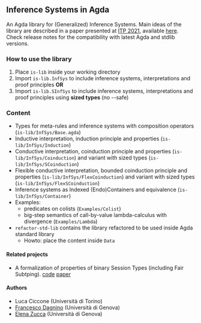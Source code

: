 ## Inference Systems in Agda 

An Agda library for (Generalized) Inference Systems.
Main ideas of the library are described in a paper presented at [ITP 2021](http://easyconferences.eu/itp2021/), available [here](https://drops.dagstuhl.de/opus/volltexte/2021/13908/). 
Check release notes for the compatibility with latest Agda and stdlib versions.

### How to use the library

1. Place ```is-lib``` inside your working directory
2. Import ```is-lib.InfSys``` to include inference systems, interpretations and proof principles
**OR**
3. Import ```is-lib.SInfSys``` to include inference systems, interpretations and proof principles using **sized types** (no --safe) 


### Content 

* Types for meta-rules and inference systems with composition operators (```is-lib/InfSys/Base.agda```) 
* Inductive interpretation, induction principle and properties (```is-lib/InfSys/Induction```) 
* Conductive interpretation, coinduction principle and properties (```is-lib/InfSys/Coinduction```) and variant with sized types (```is-lib/InfSys/SCoinduction```)
* Flexible conductive interpretation, bounded coinduction principle and properties (```is-lib/InfSys/FlexCoinduction```) and variant with sized types (```is-lib/InfSys/FlexSCoinduction```)
* Inference systems as Indexed (Endo)Containers and equivalence (```is-lib/InfSys/Container```)
* Examples: 
  * predicates on colists (```Examples/Colist```) 
  * big-step semantics of call-by-value lambda-calculus with divergence (```Examples/Lambda```)
* ```refactor-std-lib``` contains the library refactored to be used inside Agda standard library
  * Howto: place the content inside ```Data```  

#### Related projects 

* A formalization of properties of binary Session Types (including Fair Subtping). 
[code](https://github.com/boystrange/FairSubtypingAgda) [paper](https://drops.dagstuhl.de/opus/volltexte/2021/14194/) 

#### Authors 

* Luca Ciccone (Università di Torino)
* [Francesco Dagnino](https://fdgn.github.io/) (Università di Genova)
* [Elena Zucca](https://person.dibris.unige.it/zucca-elena/) (Università di Genova)
